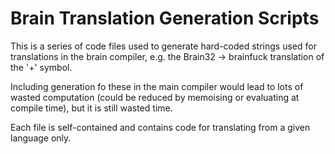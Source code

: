 # Brain Translation Generation Scripts

This is a series of code files used to generate hard-coded strings used for translations in the brain compiler, e.g. the Brain32 -> brainfuck translation of the '+' symbol.

Including generation fo these in the main compiler would lead to lots of wasted computation (could be reduced by memoising or evaluating at compile time), but it is still wasted time.

Each file is self-contained and contains code for translating from a given language only.